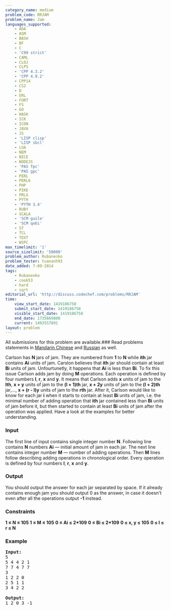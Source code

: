 ```yaml
---
category_name: medium
problem_code: RRJAM
problem_name: Jam
languages_supported:
    - ADA
    - ASM
    - BASH
    - BF
    - C
    - 'C99 strict'
    - CAML
    - CLOJ
    - CLPS
    - 'CPP 4.3.2'
    - 'CPP 4.9.2'
    - CPP14
    - CS2
    - D
    - ERL
    - FORT
    - FS
    - GO
    - HASK
    - ICK
    - ICON
    - JAVA
    - JS
    - 'LISP clisp'
    - 'LISP sbcl'
    - LUA
    - NEM
    - NICE
    - NODEJS
    - 'PAS fpc'
    - 'PAS gpc'
    - PERL
    - PERL6
    - PHP
    - PIKE
    - PRLG
    - PYTH
    - 'PYTH 3.4'
    - RUBY
    - SCALA
    - 'SCM guile'
    - 'SCM qobi'
    - ST
    - TCL
    - TEXT
    - WSPC
max_timelimit: '1'
source_sizelimit: '50000'
problem_author: Rubanenko
problem_tester: tuananh93
date_added: 7-09-2014
tags:
    - Rubanenko
    - cook53
    - hard
    - sqrt
editorial_url: 'http://discuss.codechef.com/problems/RRJAM'
time:
    view_start_date: 1419186758
    submit_start_date: 1419186758
    visible_start_date: 1419186758
    end_date: 1735669800
    current: 1493557891
layout: problem
---
```

All submissions for this problem are available.###  Read problems statements in [Mandarin Chinese](http://www.codechef.com/download/translated/COOK53/mandarin/RRJAM.pdf) and [Russian](http://www.codechef.com/download/translated/COOK53/russian/RRJAM.pdf) as well.

Carlson has **N** jars of jam. They are numbered from **1** to **N** while **ith** jar contains **Ai**
units of jam. Carslon believes that **ith** jar should contain at least **Bi** units of jam. Unfourtunetly, it happens that **Ai** is less than **Bi**. To fix this issue Carlson adds jam by doing **M** operations. Each operation is defined by four numbers **l**, **r**, **x** and **y**. It means that Carlson adds **x** units of jam to the **lth**, **x + y** units of jam to the **(l + 1)th** jar, **x + 2y** units of jam to the **(l + 2)th** jar,..., **x + (r - l)y** units of jam to the **rth** jar. After it, Carlson would like to know for each jar **i** when it starts to contain at least **Bi** units of jam, i.e. the minimal number of adding operation that **ith** jar contained less than **Bi** units of jam before it, but then started to contain at least **Bi** units of jam after the operation was applied. Have a look at the examples for better understanding.

### Input

The first line of input contains single integer number **N**. Following line contains **N** numbers **Ai** — initial amount of jam in each jar. The next line contains integer number **M** — number of adding operations. Then **M** lines follow describing adding operations in chronological order. Every operation is defined by four numbers **l**, **r**, **x** and **y**.

### Output

You should output the answer for each jar separated by space. If it already contains enough jam you should output 0 as the answer, in case it doesn't even after all the operations output **-1** instead.

### Constraints

**1 ≤ N ≤ 105**
**1 ≤ M ≤ 105**
**0 ≤ Ai ≤ 2\*109**
**0 ≤ Bi ≤ 2\*109**
**0 ≤ x, y ≤ 105**
**0 ≤ l ≤ r ≤ N**

### Example

<pre><b>Input:</b>
5
5 4 4 2 1
7 7 4 7 7
3
1 2 2 0
2 5 1 1
3 4 2 2

<b>Output:</b>
1 2 0 3 -1


</pre>